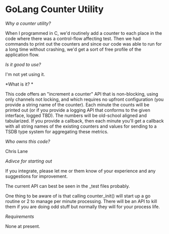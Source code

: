 
GoLang Counter Utility
=====================

*Why a counter utility?*

When I programmed in C, we'd routinely add a counter to each place in
the code where there was a control-flow affecting test.  Then we had
commands to print out the counters and since our code was able to run
for a long time without crashing, we'd get a sort of free profile of
the application flow.  


*Is it good to use?*

I'm not yet using it. 

*What is it? *

This code offers an "increment a counter" API that is non-blocking,
using only channels not locking, and which requires no upfront
configuration (you provide a string name of the counter).  Each minute
the counts will be printed out (or if you provide a logging API that
conforms to the given interface, logged TBD).  The numbers will be
old-school aligned and tabularized.  If you provide a callback, then
each minute you'll get a callback with all string names of the
existing counters and values for sending to a TSDB type system for
aggregating these metrics.

*Who owns this code?*

Chris Lane

*Adivce for starting out*

If you integrate, please let me or them know of your experience and
any suggestions for improvement.

The current API can best be seen in the _test files probably.  

One thing to be aware of is that calling counter_init() will start up
a go routine or 2 to manage per minute processing.  There will be an API to
kill them if you are doing odd stuff but normally they will for your
process life.  

*Requirements*

None at present.  
